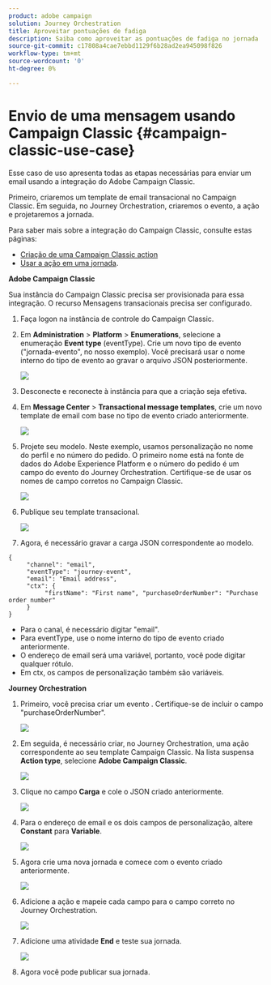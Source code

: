 ```yaml
---
product: adobe campaign
solution: Journey Orchestration
title: Aproveitar pontuações de fadiga
description: Saiba como aproveitar as pontuações de fadiga no jornada
source-git-commit: c17808a4cae7ebbd1129f6b28ad2ea945098f826
workflow-type: tm+mt
source-wordcount: '0'
ht-degree: 0%

---
```



# Envio de uma mensagem usando Campaign Classic {#campaign-classic-use-case}

Esse caso de uso apresenta todas as etapas necessárias para enviar um email usando a integração do Adobe Campaign Classic.

Primeiro, criaremos um template de email transacional no Campaign Classic. Em seguida, no Journey Orchestration, criaremos o evento, a ação e projetaremos a jornada.

Para saber mais sobre a integração do Campaign Classic, consulte estas páginas:

* [Criação de uma Campaign Classic action](../action/acc-action.md)
* [Usar a ação em uma jornada](../building-journeys/using-adobe-campaign-classic.md).

**Adobe Campaign Classic**

Sua instância do Campaign Classic precisa ser provisionada para essa integração. O recurso Mensagens transacionais precisa ser configurado.

1. Faça logon na instância de controle do Campaign Classic.

1. Em **Administration** > **Platform** > **Enumerations**, selecione a enumeração **Event type** (eventType). Crie um novo tipo de evento (&quot;jornada-evento&quot;, no nosso exemplo). Você precisará usar o nome interno do tipo de evento ao gravar o arquivo JSON posteriormente.

   ![](../assets/accintegration-uc-1.png)

1. Desconecte e reconecte à instância para que a criação seja efetiva.

1. Em **Message Center** > **Transactional message templates**, crie um novo template de email com base no tipo de evento criado anteriormente.

   ![](../assets/accintegration-uc-2.png)

1. Projete seu modelo. Neste exemplo, usamos personalização no nome do perfil e no número do pedido. O primeiro nome está na fonte de dados do Adobe Experience Platform e o número do pedido é um campo do evento do Journey Orchestration. Certifique-se de usar os nomes de campo corretos no Campaign Classic.

   ![](../assets/accintegration-uc-3.png)

1. Publique seu template transacional.

   ![](../assets/accintegration-uc-4.png)

1. Agora, é necessário gravar a carga JSON correspondente ao modelo.

```
{
     "channel": "email",
     "eventType": "journey-event",
     "email": "Email address",
     "ctx": {
          "firstName": "First name", "purchaseOrderNumber": "Purchase order number"
     }
}
```

* Para o canal, é necessário digitar &quot;email&quot;.
* Para eventType, use o nome interno do tipo de evento criado anteriormente.
* O endereço de email será uma variável, portanto, você pode digitar qualquer rótulo.
* Em ctx, os campos de personalização também são variáveis.

**Journey Orchestration**

1. Primeiro, você precisa criar um evento . Certifique-se de incluir o campo &quot;purchaseOrderNumber&quot;.

   ![](../assets/accintegration-uc-5.png)

1. Em seguida, é necessário criar, no Journey Orchestration, uma ação correspondente ao seu template Campaign Classic. Na lista suspensa **Action type**, selecione **Adobe Campaign Classic**.

   ![](../assets/accintegration-uc-6.png)

1. Clique no campo **Carga** e cole o JSON criado anteriormente.

   ![](../assets/accintegration-uc-7.png)

1. Para o endereço de email e os dois campos de personalização, altere **Constant** para **Variable**.

   ![](../assets/accintegration-uc-8.png)

1. Agora crie uma nova jornada e comece com o evento criado anteriormente.

   ![](../assets/accintegration-uc-9.png)

1. Adicione a ação e mapeie cada campo para o campo correto no Journey Orchestration.

   ![](../assets/accintegration-uc-10.png)

1. Adicione uma atividade **End** e teste sua jornada.

   ![](../assets/accintegration-uc-11.png)

1. Agora você pode publicar sua jornada.
